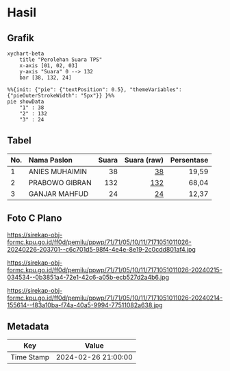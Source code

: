 # Hasil

## Grafik

```mermaid
xychart-beta
    title "Perolehan Suara TPS"
    x-axis [01, 02, 03]
    y-axis "Suara" 0 --> 132
    bar [38, 132, 24]
```

```mermaid
%%{init: {"pie": {"textPosition": 0.5}, "themeVariables": {"pieOuterStrokeWidth": "5px"}} }%%
pie showData
    "1" : 38
    "2" : 132
    "3" : 24
```

## Tabel

| No. | Nama Paslon    | Suara | Suara (raw) | Persentase |
|:--- |:-------------- | -----:| -----------:| ----------:|
| 1   | ANIES MUHAIMIN | 38    | [38][p-1]   | 19,59      |
| 2   | PRABOWO GIBRAN | 132   | [132][p-2]  | 68,04      |
| 3   | GANJAR MAHFUD  | 24    | [24][p-3]   | 12,37      |


[p-1]: https://github.com/gigit-pemilu/pemilu-2024-71-sulawesi-utara/blob/main/pilpres/hitung-suara/sub/71-sulawesi-utara/sub/71-kota-manado/sub/05-tikala/sub/1011-banjer/sub/026-tps/sub/paslon-1.txt
[p-2]: https://github.com/gigit-pemilu/pemilu-2024-71-sulawesi-utara/blob/main/pilpres/hitung-suara/sub/71-sulawesi-utara/sub/71-kota-manado/sub/05-tikala/sub/1011-banjer/sub/026-tps/sub/paslon-2.txt
[p-3]: https://github.com/gigit-pemilu/pemilu-2024-71-sulawesi-utara/blob/main/pilpres/hitung-suara/sub/71-sulawesi-utara/sub/71-kota-manado/sub/05-tikala/sub/1011-banjer/sub/026-tps/sub/paslon-3.txt

## Foto C Plano

https://sirekap-obj-formc.kpu.go.id/ff0d/pemilu/ppwp/71/71/05/10/11/7171051011026-20240226-203701--c6c701d5-98f4-4e4e-8e19-2c0cdd801af4.jpg

https://sirekap-obj-formc.kpu.go.id/ff0d/pemilu/ppwp/71/71/05/10/11/7171051011026-20240215-034534--0b3851a4-72e1-42c6-a05b-ecb527d2a4b6.jpg

https://sirekap-obj-formc.kpu.go.id/ff0d/pemilu/ppwp/71/71/05/10/11/7171051011026-20240214-155614--f83a10ba-f74a-40a5-9994-77511082a638.jpg


## Metadata

| Key        | Value               |
| ---------- | ------------------- |
| Time Stamp | 2024-02-26 21:00:00 |



